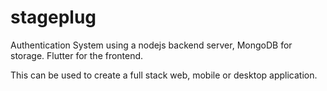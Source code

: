 # stageplug

Authentication System using a nodejs backend server, MongoDB for storage. Flutter for the frontend.

This can be used to create a full stack web, mobile or desktop application.
